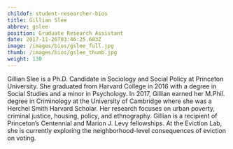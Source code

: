 ```yaml
---
childof: student-researcher-bios
title: Gillian Slee
abbrev: gslee
position: Graduate Research Assistant
date: 2017-11-26T03:46:25.603Z
image: /images/bios/gslee_full.jpg
thumb: /images/bios/gslee_thumb.jpg
weight: 130
---
```

Gillian Slee is a Ph.D. Candidate in Sociology and Social Policy at Princeton University. She graduated from Harvard College in 2016 with a degree in Social Studies and a minor in Psychology. In 2017, Gillian earned her M.Phil. degree in Criminology at the University of Cambridge where she was a Herchel Smith Harvard Scholar. Her research focuses on urban poverty, criminal justice, housing, policy, and ethnography. Gillian is a recipient of Princeton’s Centennial and Marion J. Levy fellowships. At the Eviction Lab, she is currently exploring the neighborhood-level consequences of eviction on voting.